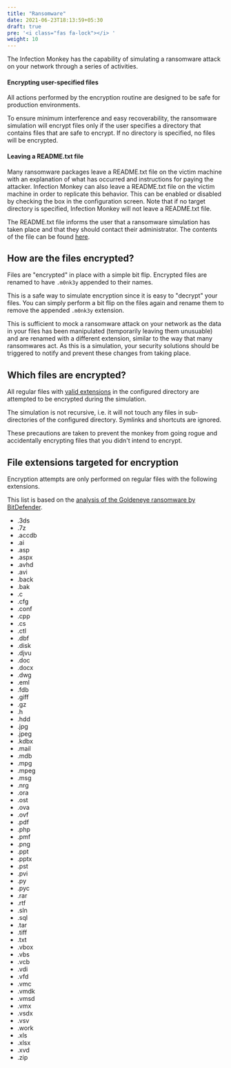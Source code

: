 ```yaml
---
title: "Ransomware"
date: 2021-06-23T18:13:59+05:30
draft: true
pre: '<i class="fas fa-lock"></i> '
weight: 10
---
```


The Infection Monkey has the capability of simulating a ransomware attack on your network through a series of activities.

#### Encrypting user-specified files
All actions performed by the encryption routine are designed to be safe for production
environments.

To ensure minimum interference and easy recoverability, the ransomware simulation will encrypt
files only if the user specifies a directory that contains files that are safe to encrypt.
If no directory is specified, no files will be encrypted.

#### Leaving a README.txt file
Many ransomware packages leave a README.txt file on the victim machine with an explanation of what has occurred and instructions for paying the attacker. Infection Monkey can also leave a README.txt file on the victim machine in order to replicate this behavior. This can be enabled or disabled by checking the box in the configuration screen. Note that if no target directory is specified, Infection Monkey will not leave a README.txt file.

<!-- add screenshot highlighting readme option -->

The README.txt file informs the user that a ransomware simulation has taken place and that they should contact their administrator. The contents of the file can be found [here](https://github.com/guardicore/monkey/tree/develop/monkey/infection_monkey/ransomware/ransomware_readme.txt).


<!-- add config screenshot here -->


## How are the files encrypted?

Files are "encrypted" in place with a simple bit flip. Encrypted files are renamed to have
`.m0nk3y` appended to their names.

This is a safe way to simulate encryption since it is easy to "decrypt" your files. You can simply perform a bit flip on the files again and rename them to remove the appended `.m0nk3y` extension.

This is sufficient to mock a ransomware attack on your network as the data in your files has been manipulated (temporarily leaving them unusuable) and are renamed with a different extension, similar to the way that many ransomwares act. As this is a simulation, your security solutions should be triggered to notify and prevent these changes from taking place.


## Which files are encrypted?

All regular files with [valid extensions](#file-extensions-targeted-for-encryption) in the configured directory are attempted to be encrypted during the simulation.

The simulation is not recursive, i.e. it will not touch any files in sub-directories of the configured directory. Symlinks and shortcuts are ignored.

These precautions are taken to prevent the monkey from going rogue and accidentally encrypting files that you didn't intend to encrypt.


## File extensions targeted for encryption

Encryption attempts are only performed on regular files with the following extensions.

This list is based on the [analysis of the Goldeneye ransomware by BitDefender](https://labs.bitdefender.com/2017/07/a-technical-look-into-the-goldeneye-ransomware-attack/).

- .3ds
- .7z
- .accdb
- .ai
- .asp
- .aspx
- .avhd
- .avi
- .back
- .bak
- .c
- .cfg
- .conf
- .cpp
- .cs
- .ctl
- .dbf
- .disk
- .djvu
- .doc
- .docx
- .dwg
- .eml
- .fdb
- .giff
- .gz
- .h
- .hdd
- .jpg
- .jpeg
- .kdbx
- .mail
- .mdb
- .mpg
- .mpeg
- .msg
- .nrg
- .ora
- .ost
- .ova
- .ovf
- .pdf
- .php
- .pmf
- .png
- .ppt
- .pptx
- .pst
- .pvi
- .py
- .pyc
- .rar
- .rtf
- .sln
- .sql
- .tar
- .tiff
- .txt
- .vbox
- .vbs
- .vcb
- .vdi
- .vfd
- .vmc
- .vmdk
- .vmsd
- .vmx
- .vsdx
- .vsv
- .work
- .xls
- .xlsx
- .xvd
- .zip

